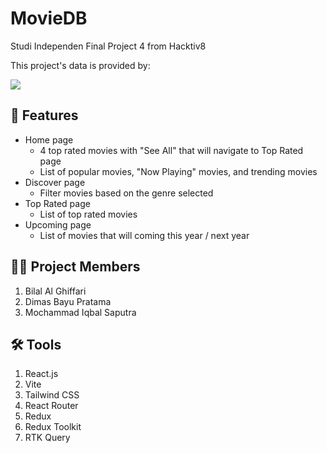 # MovieDB
Studi Independen Final Project 4 from Hacktiv8

This project's data is provided by:

<a href="https://www.themoviedb.org"><img src="https://www.themoviedb.org/assets/2/v4/logos/v2/blue_short-8e7b30f73a4020692ccca9c88bafe5dcb6f8a62a4c6bc55cd9ba82bb2cd95f6c.svg"></a>

## 📑 Features
- Home page
  - 4 top rated movies with "See All" that will navigate to Top Rated page
  - List of popular movies, "Now Playing" movies, and trending movies
- Discover page
  - Filter movies based on the genre selected
- Top Rated page
  - List of top rated movies
- Upcoming page
  - List of movies that will coming this year / next year

## 👨‍💻 Project Members
1. Bilal Al Ghiffari
2. Dimas Bayu Pratama
3. Mochammad Iqbal Saputra

## 🛠 Tools
1. React.js
2. Vite
3. Tailwind CSS
4. React Router
5. Redux
6. Redux Toolkit
7. RTK Query
